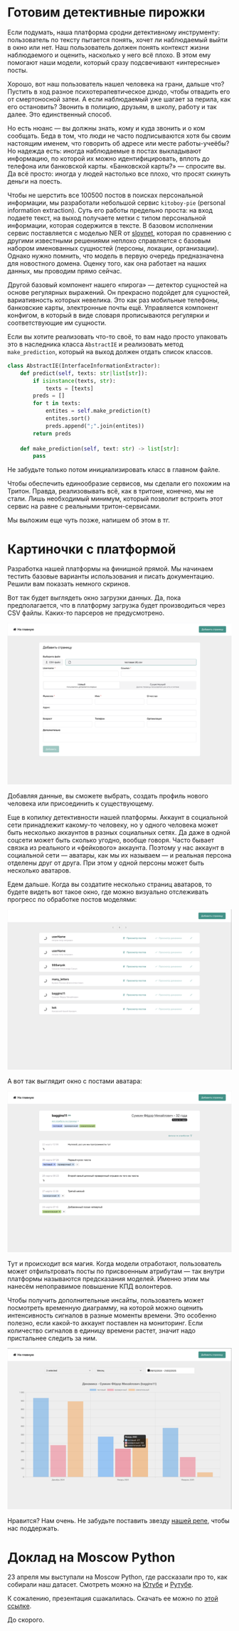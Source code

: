 # Готовим детективные пирожки

Если подумать, наша платформа сродни детективному инструменту: пользователь по тексту пытается понять, хочет ли наблюдаемый выйти в окно или нет. Наш пользователь должен понять контекст жизни наблюдаемого и оценить, насколько у него всё плохо. В этом ему помогают наши модели, который сразу подсвечивают «интересные» посты.

Хорошо, вот наш пользователь нашел человека на грани, дальше что? Пустить в ход разное психотерапевтическое дзюдо, чтобы отвадить его от смертоносной затеи. А если наблюдаемый уже шагает за перила, как его остановить? Звонить в полицию, друзьям, в школу, работу и так далее. Это единственный способ.

Но есть нюанс — вы должны знать, кому и куда звонить и о ком сообщать. Беда в том, что люди не часто подписываются хотя бы своим настоящим именем, что говорить об адресе или месте работы-учеёбы? Но надежда есть: иногда наблюдаемые в постах выкладывают информацию, по которой их можно идентифицировать, вплоть до телефона или банковской карты. «Банковской карты?» — спросите вы. Да всё просто: иногда у людей настолько все плохо, что просят скинуть деньги на поесть.

Чтобы не шерстить все 100500 постов в поисках персональной информации, мы разработали небольшой сервис `kitoboy-pie` (personal information extraction). Суть его работы предельно проста: на вход подаете текст, на выход получаете метки с типом персональной информации, которая содержится в тексте. В базовом исполнении сервис поставляется с моделью NER от [slovnet](https://github.com/natasha/slovnet), которая по сравнению с другими известными решениями неплохо справляется с базовым набором именованных сущностей (персоны, локации, организации). Однако нужно помнить, что модель в первую очередь предназначена для новостного домена. Оценку того, как она работает на наших данных, мы проводим прямо сейчас.

Другой базовый компонент нашего «пирога» — детектор сущностей на основе регулярных выражений. Он прекрасно подойдет для сущностей, вариативность которых невелика. Это как раз мобильные телефоны, банковские карты, электронные почты ещё. Управляется компонент конфигом, в который в виде словаря прописываются регулярки и соответствующие им сущности.

Если вы хотите реализовать что-то своё, то вам надо просто упаковать это в наследника класса `AbstractIE` и реализовать метод `make_prediction`, который на выход должен отдать список классов.

```python
class AbstractIE(InterfaceInformationExtractor):
    def predict(self, texts: str|list[str]):
        if isinstance(texts, str):
            texts = [texts]
        preds = []
        for t in texts:
            entites = self.make_prediction(t)
            entites.sort()
            preds.append(";".join(entites))
        return preds
    
    def make_prediction(self, text: str) -> list[str]:
        pass

```

Не забудьте только потом инициализировать класс в главном файле.

Чтобы обеспечить единообразие сервисов, мы сделали его похожим на Тритон. Правда, реализовывать всё, как в тритоне, конечно, мы не стали. Лишь необходимый минимум, который позволит встроить этот сервис на равне с реальными тритон-сервисами.

Мы выложим еще чуть позже, напишем об этом в тг.

# Картиночки с платформой

Разработка нашей платформы на финишной прямой. Мы начинаем тестить базовые варианты использования и писать документацию. Решили вам показать немного скринов.

Вот так будет выглядеть окно загрузки данных. Да, пока предполагается, что в платформу загрузка будет производиться через CSV файлы. Каких-то парсеров не предусмотрено.

![](/assets/images/devlog_3_CreateAvatarNewPerson.png)

Добавляя данные, вы сможете выбрать, создать профиль нового человека или присоединить к существующему.

Еще в копилку детективности нашей платформы. Аккаунт в социальной сети принадлежит какому-то человеку, но у одного человека может быть несколько аккаунтов в разных социальных сетях. Да даже в одной соцсети может быть сколько угодно, вообще говоря. Часто бывает связка из реального и «фейкового» аккаунта. Поэтому у нас аккаунт в социальной сети — аватары, как мы их называем — и реальная персона отделены друг от друга. При этом у одной персоны может быть несколько аватаров.

Едем дальше. Когда вы создатите несколько страниц аватаров, то будете видеть вот такое окно, где можно визуально отслеживать прогресс по обработке постов моделями:

![](/assets/images/devlog_3_Main.png)

А вот так выглядит окно с постами аватара:

![](/assets/images/devlog_3_Avatar.png)

Тут и происходит вся магия. Когда модели отработают, пользователь может отфильтровать посты по присвоенным атрибутам — так внутри платформы называются предсказания моделей. Именно этим мы нанесём непоправимое повышение КПД волонтеров.

Чтобы получить дополнительные инсайты, пользователь может посмотреть временную диаграмму, на которой можно оценить интенсивность сигналов в разные моменты времени. Это особенно полезно, если какой-то аккаунт поставлен на мониторинг. Если количество сигналов в единицу времени растет, значит надо пристальнее следить за ним.

![](/assets/images/devlog_3_Dynamics.png)

Нравится? Нам очень. Не забудьте поставить звезду [нашей репе](https://github.com/psytechlab/kitoboy), чтобы нас поддержать.

# Доклад на Moscow Python

23 апреля мы выступали на Moscow Python, где рассказали про то, как собирали наш датасет. Смотреть можно на [Ютубе](https://youtu.be/Nb7VwpjRFf8) и [Рутубе](https://rutube.ru/video/private/e085516cce13e25ef52c7d5018f19d07/?p=s5ymMhTsYCPv_PTXuSv41w).

К сожалению, презентация сшакалилась. Скачать ее можно по [этой ссылке](/assets/pdfs/devlog3_presentation.pdf).

До скорого.
